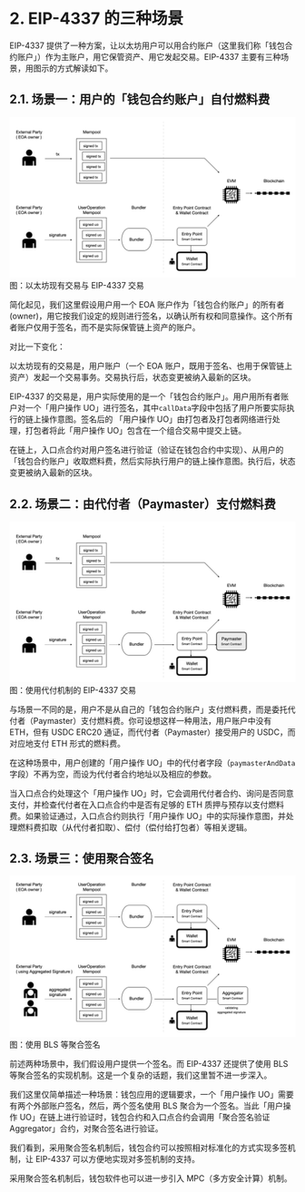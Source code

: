 # 2. EIP-4337 的三种场景

EIP-4337 提供了一种方案，让以太坊用户可以用合约账户（这里我们称「钱包合约账户」）作为主账户，用它保管资产、用它发起交易。EIP-4337 主要有三种场景，用图示的方式解读如下。

## 2.1. 场景一：用户的「钱包合约账户」自付燃料费

![](cnreport/4337-text-report-694e138b.png)
图：以太坊现有交易与 EIP-4337 交易

简化起见，我们这里假设用户用一个 EOA 账户作为「钱包合约账户」的所有者 (owner)，用它按我们设定的规则进行签名，以确认所有权和同意操作。这个所有者账户仅用于签名，而不是实际保管链上资产的账户。

对比一下变化：

以太坊现有的交易是，用户账户（一个 EOA 账户，既用于签名、也用于保管链上资产）发起一个交易事务。交易执行后，状态变更被纳入最新的区块。

EIP-4337 的交易是，用户实际使用的是一个「钱包合约账户」。用户用所有者账户对一个「用户操作 UO」进行签名，其中`callData`字段中包括了用户所要实际执行的链上操作意图。签名后的 「用户操作 UO」由打包者及打包者网络进行处理，打包者将此「用户操作 UO」包含在一个组合交易中提交上链。

在链上，入口点合约对用户签名进行验证（验证在钱包合约中实现）、从用户的「钱包合约账户」收取燃料费，然后实际执行用户的链上操作意图。执行后，状态变更被纳入最新的区块。

## 2.2. 场景二：由代付者（Paymaster）支付燃料费

![](cnreport/4337-text-report-aa22abe9.png)
图：使用代付机制的 EIP-4337 交易

与场景一不同的是，用户不是从自己的「钱包合约账户」支付燃料费，而是委托代付者（Paymaster）支付燃料费。你可设想这样一种用法，用户账户中没有 ETH，但有 USDC ERC20 通证，而代付者（Paymaster）接受用户的 USDC，而对应地支付 ETH 形式的燃料费。

在这种场景中，用户创建的「用户操作 UO」中的代付者字段（`paymasterAndData`字段）不再为空，而设为代付者合约地址以及相应的参数。

当入口点合约处理这个「用户操作 UO」时，它会调用代付者合约、询问是否同意支付，并检查代付者在入口点合约中是否有足够的 ETH 质押与预存以支付燃料费。如果验证通过，入口点合约则执行「用户操作 UO」中的实际操作意图，并处理燃料费扣取（从代付者扣取）、偿付（偿付给打包者）等相关逻辑。

## 2.3. 场景三：使用聚合签名

![](cnreport/4337-text-report-31a2c5db.png)
图：使用 BLS 等聚合签名

前述两种场景中，我们假设用户提供一个签名。而 EIP-4337 还提供了使用 BLS 等聚合签名的实现机制。这是一个复杂的话题，我们这里暂不进一步深入。

我们这里仅简单描述一种场景：钱包应用的逻辑要求，一个「用户操作 UO」需要有两个外部账户签名，然后，两个签名使用 BLS 聚合为一个签名。当此「用户操作 UO」在链上进行验证时，钱包合约和入口点合约会调用「聚合签名验证 Aggregator」合约，对聚合签名进行验证。

我们看到，采用聚合签名机制后，钱包合约可以按照相对标准化的方式实现多签机制，让 EIP-4337 可以方便地实现对多签机制的支持。

采用聚合签名机制后，钱包软件也可以进一步引入 MPC（多方安全计算）机制。

